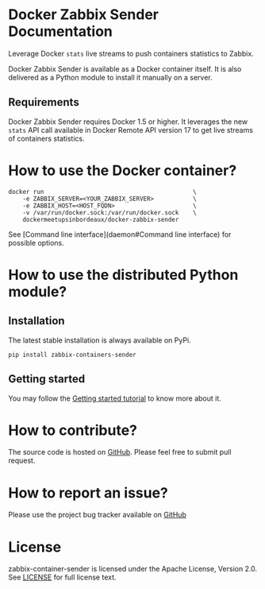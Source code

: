# Docker Zabbix Sender Documentation
Leverage Docker `stats` live streams to push containers statistics to Zabbix.

Docker Zabbix Sender is available as a Docker container itself. It is also delivered as a Python module to install it manually on a server.

## Requirements
Docker Zabbix Sender requires Docker 1.5 or higher. It leverages the new `stats` API call available in Docker Remote API version 17 to get live streams of containers statistics.

# How to use the Docker container?

```shell
docker run                                          \
    -e ZABBIX_SERVER=<YOUR_ZABBIX_SERVER>           \
    -e ZABBIX_HOST=<HOST_FQDN>                      \
    -v /var/run/docker.sock:/var/run/docker.sock    \
    dockermeetupsinbordeaux/docker-zabbix-sender
```

See [Command line interface](daemon#Command line interface) for possible options.

# How to use the distributed Python module?

## Installation
The latest stable installation is always available on PyPi.

```shell
pip install zabbix-containers-sender
```

## Getting started

You may follow the [Getting started tutorial](getting_started.md) to know more about it.

# How to contribute?

The source code is hosted on [GitHub](https://github.com/dockermeetupsinbordeaux/docker-zabbix-sender). Please feel free to submit pull request.

# How to report an issue?

Please use the project bug tracker available on [GitHub](https://www.zabbix.com/documentation/2.4/manual/config/items/itemtypes/trapper)

# License
zabbix-container-sender is licensed under the Apache License, Version 2.0. See [LICENSE](https://raw.githubusercontent.com/dockermeetupsinbordeaux/docker-zabbix-sender/master/LICENSE) for full license text.
